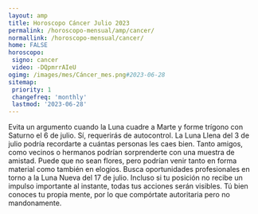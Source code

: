 ```yaml
---
layout: amp
title: Horoscopo Cáncer Julio 2023 
permalink: /horoscopo-mensual/amp/cancer/
normallink: /horoscopo-mensual/cancer/
home: FALSE
horoscopo:
 signo: cancer
 video: -DQpmrrAIeU
ogimg: /images/mes/Cáncer_mes.png#2023-06-28
sitemap:
 priority: 1
 changefreq: 'monthly'
 lastmod: '2023-06-28'
---
```



Evita un argumento cuando la Luna cuadre a Marte y forme trígono con Saturno el 6 de julio. Sí, requerirás de autocontrol. La Luna Llena del 3 de julio podría recordarte a cuántas personas les caes bien. Tanto amigos, como vecinos o hermanos podrían sorprenderte con una muestra de amistad. Puede que no sean flores, pero podrían venir tanto en forma material como también en elogios. Busca oportunidades profesionales en torno a la Luna Nueva del 17 de julio. Incluso si tu posición no recibe un impulso importante al instante, todas tus acciones serán visibles. Tú bien conoces tu propia mente, por lo que compórtate autoritaria pero no mandonamente.